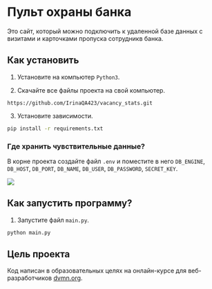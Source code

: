 # Пульт охраны  банка

Это сайт, который  можно подключить  к  удаленной  базе  данных с визитами  и  карточками пропуска  сотрудникв  банка.

## Как установить

1. Установите на компьютер `Python3`.

2. Скачайте все файлы проекта на свой компьютер.

```
https://github.com/IrinaQA423/vacancy_stats.git
```

3. Установите зависимости.

```sh
pip install -r requirements.txt
```

### Где  хранить чувствительные данные?

В корне проекта создайте файл `.env` и поместите в него `DB_ENGINE`, `DB_HOST`, `DB_PORT`, `DB_NAME`, `DB_USER`, `DB_PASSWORD`, `SECRET_KEY`.

![](https://github.com/IrinaQA423/gists1/blob/main/Screenshot_28.png?raw=true)

## Как запустить  программу?

1. Запустите файл `main.py`.

```sh
python main.py 
```

## Цель проекта

Код написан в образовательных целях на онлайн-курсе для веб-разработчиков [dvmn.org](https://dvmn.org).
